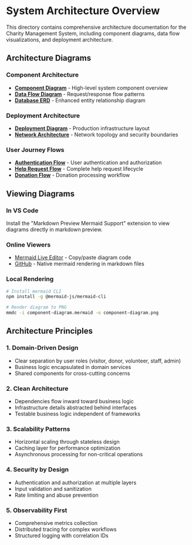 # System Architecture Overview

This directory contains comprehensive architecture documentation for the Charity Management System, including component diagrams, data flow visualizations, and deployment architecture.

## Architecture Diagrams

### Component Architecture
- [**Component Diagram**](./component-diagram.mermaid) - High-level system component overview
- [**Data Flow Diagram**](./data-flow-diagram.mermaid) - Request/response flow patterns
- [**Database ERD**](./database-erd.mermaid) - Enhanced entity relationship diagram

### Deployment Architecture  
- [**Deployment Diagram**](./deployment-architecture.mermaid) - Production infrastructure layout
- [**Network Architecture**](./network-architecture.mermaid) - Network topology and security boundaries

### User Journey Flows
- [**Authentication Flow**](./auth-flow.mermaid) - User authentication and authorization
- [**Help Request Flow**](./help-request-flow.mermaid) - Complete help request lifecycle
- [**Donation Flow**](./donation-flow.mermaid) - Donation processing workflow

## Viewing Diagrams

### In VS Code
Install the "Markdown Preview Mermaid Support" extension to view diagrams directly in markdown preview.

### Online Viewers
- [Mermaid Live Editor](https://mermaid.live/) - Copy/paste diagram code
- [GitHub](https://github.com/) - Native mermaid rendering in markdown files

### Local Rendering
```bash
# Install mermaid CLI
npm install -g @mermaid-js/mermaid-cli

# Render diagram to PNG
mmdc -i component-diagram.mermaid -o component-diagram.png
```

## Architecture Principles

### 1. Domain-Driven Design
- Clear separation by user roles (visitor, donor, volunteer, staff, admin)
- Business logic encapsulated in domain services
- Shared components for cross-cutting concerns

### 2. Clean Architecture
- Dependencies flow inward toward business logic
- Infrastructure details abstracted behind interfaces
- Testable business logic independent of frameworks

### 3. Scalability Patterns
- Horizontal scaling through stateless design
- Caching layer for performance optimization
- Asynchronous processing for non-critical operations

### 4. Security by Design
- Authentication and authorization at multiple layers
- Input validation and sanitization
- Rate limiting and abuse prevention

### 5. Observability First
- Comprehensive metrics collection
- Distributed tracing for complex workflows
- Structured logging with correlation IDs
